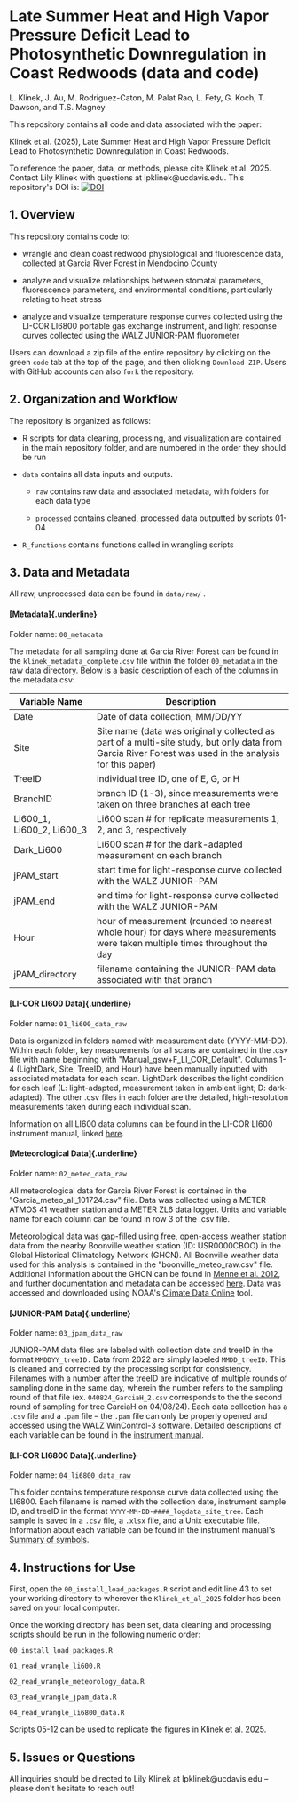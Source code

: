 
# Late Summer Heat and High Vapor Pressure Deficit Lead to Photosynthetic Downregulation in Coast Redwoods (data and code)

L. Klinek, J. Au, M. Rodriguez-Caton, M. Palat Rao, L. Fety, G. Koch, T. Dawson, and T.S.
Magney

This repository contains all code and data associated with the paper:

Klinek et al. (2025), Late Summer Heat and High Vapor Pressure Deficit Lead to Photosynthetic Downregulation in Coast Redwoods.

To reference the paper, data, or methods, please cite Klinek et al. 2025.
Contact Lily Klinek with questions at lpklinek\@ucdavis.edu.
This repository's DOI is: [![DOI](https://zenodo.org/badge/962820915.svg)](https://doi.org/10.5281/zenodo.15226480)

## 1. Overview

This repository contains code to:

-   wrangle and clean coast redwood physiological and fluorescence data, collected at Garcia River Forest in Mendocino County

-   analyze and visualize relationships between stomatal parameters, fluorescence parameters, and environmental conditions, particularly relating to heat stress

-   analyze and visualize temperature response curves collected using the LI-COR LI6800 portable gas exchange instrument, and light response curves collected using the WALZ JUNIOR-PAM fluorometer

Users can download a zip file of the entire repository by clicking on the green `code` tab at the top of the page, and then clicking `Download ZIP`. Users with GitHub accounts can also `fork` the repository.

## 2. Organization and Workflow

The repository is organized as follows:

-   R scripts for data cleaning, processing, and visualization are contained in the main repository folder, and are numbered in the order they should be run

-   `data` contains all data inputs and outputs.

    -   `raw` contains raw data and associated metadata, with folders for each data type

    -   `processed` contains cleaned, processed data outputted by scripts 01-04

-   `R_functions` contains functions called in wrangling scripts

## 3. Data and Metadata

All raw, unprocessed data can be found in `data/raw/` .

#### [Metadata]{.underline}

Folder name: `00_metadata`

The metadata for all sampling done at Garcia River Forest can be found in the `klinek_metadata_complete.csv` file within the folder `00_metadata` in the raw data directory.
Below is a basic description of each of the columns in the metadata csv:

| Variable Name | Description |
|----------------------|-------------------------------------------------|
| Date | Date of data collection, MM/DD/YY |
| Site | Site name (data was originally collected as part of a multi-site study, but only data from Garcia River Forest was used in the analysis for this paper) |
| TreeID | individual tree ID, one of E, G, or H |
| BranchID | branch ID (1-3), since measurements were taken on three branches at each tree |
| Li600_1, Li600_2, Li600_3 | Li600 scan \# for replicate measurements 1, 2, and 3, respectively |
| Dark_Li600 | Li600 scan \# for the dark-adapted measurement on each branch |
| jPAM_start | start time for light-response curve collected with the WALZ JUNIOR-PAM |
| jPAM_end | end time for light-response curve collected with the WALZ JUNIOR-PAM |
| Hour | hour of measurement (rounded to nearest whole hour) for days where measurements were taken multiple times throughout the day |
| jPAM_directory | filename containing the JUNIOR-PAM data associated with that branch |

#### [LI-COR LI600 Data]{.underline}

Folder name: `01_li600_data_raw`

Data is organized in folders named with measurement date (YYYY-MM-DD).
Within each folder, key measurements for all scans are contained in the .csv file with name beginning with "Manual_gsw+F_LI_COR_Default".
Columns 1-4 (LightDark, Site, TreeID, and Hour) have been manually inputted with associated metadata for each scan.
LightDark describes the light condition for each leaf (L: light-adapted, measurement taken in ambient light; D: dark-adapted).
The other .csv files in each folder are the detailed, high-resolution measurements taken during each individual scan.

Information on all LI600 data columns can be found in the LI-COR LI600 instrument manual, linked [here](https://www.licor.com/support/LI-600/topics/data-file-descriptions.html#Data).

#### [Meteorological Data]{.underline}

Folder name: `02_meteo_data_raw`

All meteorological data for Garcia River Forest is contained in the "Garcia_meteo_all_101724.csv" file.
Data was collected using a METER ATMOS 41 weather station and a METER ZL6 data logger.
Units and variable name for each column can be found in row 3 of the .csv file.

Meteorological data was gap-filled using free, open-access weather station data from the nearby Boonville weather station (ID: USR0000CBOO) in the Global Historical Climatology Network (GHCN).
All Boonville weather data used for this analysis is contained in the "boonville_meteo_raw.csv" file.
Additional information about the GHCN can be found in [Menne et al. 2012](https://doi.org/10.1175/JTECH-D-11-00103.1), and further documentation and metadata can be accessed [here](https://www.ncei.noaa.gov/pub/data/cdo/documentation/GHCND_documentation.pdf).
Data was accessed and downloaded using NOAA's [Climate Data Online](https://www.ncdc.noaa.gov/cdo-web/) tool.

#### [JUNIOR-PAM Data]{.underline}

Folder name: `03_jpam_data_raw`

JUNIOR-PAM data files are labeled with collection date and treeID in the format `MMDDYY_treeID.` Data from 2022 are simply labeled `MMDD_treeID`.
This is cleaned and corrected by the processing script for consistency.
Filenames with a number after the treeID are indicative of multiple rounds of sampling done in the same day, wherein the number refers to the sampling round of that file (ex. `040824_GarciaH_2.csv` corresponds to the the second round of sampling for tree GarciaH on 04/08/24).
Each data collection has a `.csv` file and a `.pam` file – the `.pam` file can only be properly opened and accessed using the WALZ WinControl-3 software.
Detailed descriptions of each variable can be found in the [instrument manual](https://www.walz.com/files/downloads/manuals/junior-pam/JUNIOR_PAM_02.pdf).

#### [LI-COR LI6800 Data]{.underline}

Folder name: `04_li6800_data_raw`

This folder contains temperature response curve data collected using the LI6800.
Each filename is named with the collection date, instrument sample ID, and treeID in the format `YYYY-MM-DD-####_logdata_site_tree`.
Each sample is saved in a `.csv` file, a `.xlsx` file, and a Unix executable file.
Information about each variable can be found in the instrument manual's [Summary of symbols](https://www.licor.com/support/LI-6800/topics/symbols.html#Summaryofsymbols).

## 4. Instructions for Use

First, open the `00_install_load_packages.R` script and edit line 43 to set your working directory to wherever the `Klinek_et_al_2025` folder has been saved on your local computer.

Once the working directory has been set, data cleaning and processing scripts should be run in the following numeric order:

`00_install_load_packages.R`

`01_read_wrangle_li600.R`

`02_read_wrangle_meteorology_data.R`

`03_read_wrangle_jpam_data.R`

`04_read_wrangle_li6800_data.R`

Scripts 05-12 can be used to replicate the figures in Klinek et al. 2025.

## 5. Issues or Questions

All inquiries should be directed to Lily Klinek at lpklinek\@ucdavis.edu – please don't hesitate to reach out!
